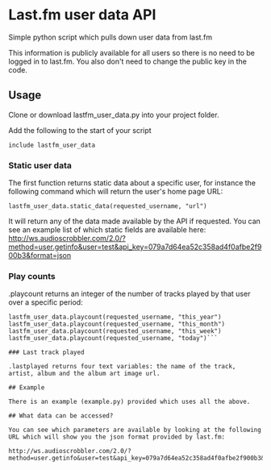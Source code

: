 # Last.fm user data API

Simple python script which pulls down user data from last.fm

This information is publicly available for all users so there is no need to be logged in to last.fm. You also don't need to change the public key in the code.

## Usage

Clone or download lastfm_user_data.py into your project folder.

Add the following to the start of your script

```include lastfm_user_data```

### Static user data

The first function returns static data about a specific user, for instance the following command which will return the user's home page URL:

```lastfm_user_data.static_data(requested_username, "url")```

It will return any of the data made available by the API if requested. You can see an example list of which static fields are available here:
http://ws.audioscrobbler.com/2.0/?method=user.getinfo&user=test&api_key=079a7d64ea52c358ad4f0afbe2f900b3&format=json

### Play counts 

.playcount returns an integer of the number of tracks played by that user over a specific period:

```lastfm_user_data.playcount(requested_username, "") # this defaults to forever
lastfm_user_data.playcount(requested_username, "this_year")
lastfm_user_data.playcount(requested_username, "this_month")
lastfm_user_data.playcount(requested_username, "this_week")
lastfm_user_data.playcount(requested_username, "today")```

### Last track played

.lastplayed returns four text variables: the name of the track, artist, album and the album art image url.

## Example

There is an example (example.py) provided which uses all the above.

## What data can be accessed?

You can see which parameters are available by looking at the following URL which will show you the json format provided by last.fm:

http://ws.audioscrobbler.com/2.0/?method=user.getinfo&user=test&api_key=079a7d64ea52c358ad4f0afbe2f900b3&format=json
